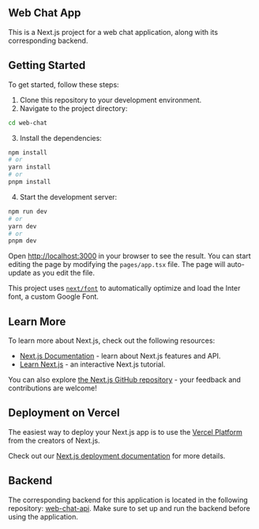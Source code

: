 ## Web Chat App

This is a Next.js project for a web chat application, along with its corresponding backend.

## Getting Started

To get started, follow these steps:

1. Clone this repository to your development environment.
2. Navigate to the project directory:

```bash
cd web-chat
```

3. Install the dependencies:

```bash
npm install
# or
yarn install
# or
pnpm install
```

4. Start the development server:

```bash
npm run dev
# or
yarn dev
# or
pnpm dev
```

Open [http://localhost:3000](http://localhost:3000) in your browser to see the result. You can start editing the page by modifying the `pages/app.tsx` file. The page will auto-update as you edit the file.

This project uses [`next/font`](https://nextjs.org/docs/basic-features/font-optimization) to automatically optimize and load the Inter font, a custom Google Font.

## Learn More

To learn more about Next.js, check out the following resources:

- [Next.js Documentation](https://nextjs.org/docs) - learn about Next.js features and API.
- [Learn Next.js](https://nextjs.org/learn) - an interactive Next.js tutorial.

You can also explore [the Next.js GitHub repository](https://github.com/vercel/next.js/) - your feedback and contributions are welcome!

## Deployment on Vercel

The easiest way to deploy your Next.js app is to use the [Vercel Platform](https://vercel.com/new?utm_medium=default-template&filter=next.js&utm_source=create-next-app&utm_campaign=create-next-app-readme) from the creators of Next.js.

Check out our [Next.js deployment documentation](https://nextjs.org/docs/deployment) for more details.

## Backend

The corresponding backend for this application is located in the following repository: [web-chat-api](https://github.com/Edgar-Barroso/web-chat-api). Make sure to set up and run the backend before using the application.